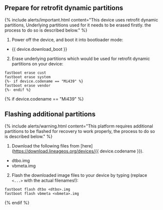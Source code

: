## Prepare for retrofit dynamic partitions

{% include alerts/important.html content="This device uses retrofit dynamic partitions, Underlying partitions used for it needs to be erased firstly. the process to do so is described below." %}

1. Power off the device, and boot it into bootloader mode:
  * {{ device.download_boot }}
2. Erase underlying partitions which would be used for retrofit dynamic partitions on your device:
  ```
fastboot erase cust
fastboot erase system
  {%- if device.codename == "Mi439" %}
fastboot erase vendor
  {%- endif %}
  ```

{% if device.codename == "Mi439" %}
## Flashing additional partitions

{% include alerts/warning.html content="This platform requires additional partitions to be flashed for recovery to work properly, the process to do so is described below." %}

1. Download the following files from [here](https://download.lineageos.org/devices/{{ device.codename }}).
  * dtbo.img
  * vbmeta.img
2. Flash the downloaded image files to your device by typing (replace `<...>` with the actual filenames!):
  ```
fastboot flash dtbo <dtbo>.img
fastboot flash vbmeta <vbmeta>.img
  ```
{% endif %}
